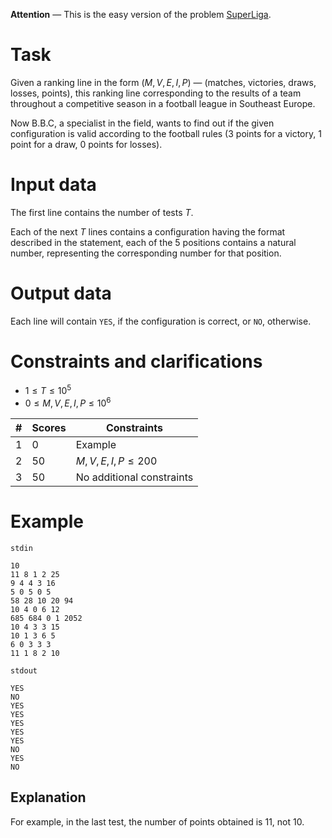 **Attention** — This is the easy version of the problem [SuperLiga](https://kilonova.ro/contests/42/problems/2023).

# Task

Given a ranking line in the form $(M, V, E, I, P)$ — (matches, victories, draws, losses, points), this ranking line corresponding to the results of a team throughout a competitive season in a football league in Southeast Europe.

Now B.B.C, a specialist in the field, wants to find out if the given configuration is valid according to the football rules ($3$ points for a victory, $1$ point for a draw, $0$ points for losses).

# Input data

The first line contains the number of tests $T$. 

Each of the next $T$ lines contains a configuration having the format described in the statement, each of the 5 positions contains a natural number, representing the corresponding number for that position.

# Output data

Each line will contain `YES`, if the configuration is correct, or `NO`, otherwise. 

# Constraints and clarifications

* $1 \leq T \leq 10^5$
* $0 \leq M, V, E, I, P \leq 10^6$

|#|Scores|Constraints|
|-|-|--------|
|1|0|Example|
|2|50|$M, V, E, I, P \leq 200$|
|3|50|No additional constraints|

# Example

`stdin`
```
10
11 8 1 2 25
9 4 4 3 16
5 0 5 0 5
58 28 10 20 94
10 4 0 6 12
685 684 0 1 2052 
10 4 3 3 15
10 1 3 6 5
6 0 3 3 3 
11 1 8 2 10
```

`stdout`
```
YES
NO
YES
YES
YES
YES
YES
NO
YES
NO
```

## Explanation

For example, in the last test, the number of points obtained is $11$, not $10$.